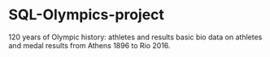 # SQL-Olympics-project
120 years of Olympic history: athletes and results basic bio data on athletes and medal results from Athens 1896 to Rio 2016.
